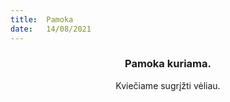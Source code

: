 ```yaml
---
title:  Pamoka
date:   14/08/2021
---
```


### <center>Pamoka kuriama.</center>
<center>Kviečiame sugrįžti vėliau.</center>